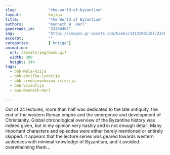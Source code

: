 ```yaml
---
slug:              "the-world-of-byzantium"
layout:            knjiga
title:             "The World of Byzantium"
authors:           "Kenneth W. Harl"
goodreads_id:      "23360462"
img:               "https://images.gr-assets.com/books/1413190110l/23360462.jpg"
excerpt:           ""
categories:        ['knjige']
animation:
  url: /assets/img/book.gif
  width: 300
  height: 244
tags:
  - bbb-Mala-Azija
  - bbb-antička-istorija
  - bbb-srednjevekovna-istorija
  - bbb-Vizantija
  - aaa-Kenneth-Harl
  
---
```


Out of 24 lectures, more than half was dedicated to the late antiquity, the end of the western Roman empire and the 
emergence and development of Christianity. Global chronological overview of the Byzantine history was indeed given, 
but in my opinion very hastily and in not enough detail. Many important characters and episodes were either barely 
mentioned or entirely skipped. It appears that the lecture series was geared towards western audiences with minimal 
knowledge of Byzantium, and it avoided overwhelming them...